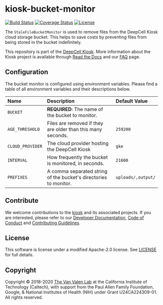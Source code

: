 # kiosk-bucket-monitor

[![Build Status](https://travis-ci.com/vanvalenlab/kiosk-bucket-monitor.svg?branch=master)](https://travis-ci.com/vanvalenlab/kiosk-bucket-monitor)
[![Coverage Status](https://coveralls.io/repos/github/vanvalenlab/kiosk-bucket-monitor/badge.svg?branch=master)](https://coveralls.io/github/vanvalenlab/kiosk-bucket-monitor?branch=master)
[![License](https://img.shields.io/badge/License-Apache%202.0-blue.svg)](https://github.com/vanvalenlab/kiosk-bucket-monitor/blob/master/LICENSE)

The `StaleFileBucketMonitor` is used to remove files from the DeepCell Kiosk cloud storage bucket. This helps to save costs by preventing files from being stored in the bucket indefinitely.

This repository is part of the [DeepCell Kiosk](https://github.com/vanvalenlab/kiosk-console). More information about the Kiosk project is available through [Read the Docs](https://deepcell-kiosk.readthedocs.io/en/master) and our [FAQ](http://www.deepcell.org/faq) page.

## Configuration

The bucket monitor is configured using environment variables. Please find a table of all environment variables and their descriptions below.

| Name | Description | Default Value |
| :--- | :--- | :--- |
| `BUCKET` | **REQUIRED**: The name of the bucket to monitor. |  |
| `AGE_THRESHOLD` | Files are removed if they are older than this many seconds. | `259200` |
| `CLOUD_PROVIDER` | The cloud provider hosting the DeepCell Kiosk | `gke` |
| `INTERVAL` | How frequently the bucket is monitored, in seconds. | `21600` |
| `PREFIXES` | A comma separated string of the bucket's directories to monitor. | `uploads/,output/` |

## Contribute

We welcome contributions to the [kiosk](https://github.com/vanvalenlab/kiosk-console) and its associated projects. If you are interested, please refer to our [Developer Documentation](https://deepcell-kiosk.readthedocs.io/en/master/DEVELOPER.html), [Code of Conduct](https://github.com/vanvalenlab/kiosk-console/blob/master/CODE_OF_CONDUCT.md) and [Contributing Guidelines](https://github.com/vanvalenlab/kiosk-console/blob/master/CONTRIBUTING.md).

## License

This software is license under a modified Apache-2.0 license. See [LICENSE](/LICENSE) for full  details.

## Copyright

Copyright © 2018-2020 [The Van Valen Lab](http://www.vanvalen.caltech.edu/) at the California Institute of Technology (Caltech), with support from the Paul Allen Family Foundation, Google, & National Institutes of Health (NIH) under Grant U24CA224309-01.
All rights reserved.
